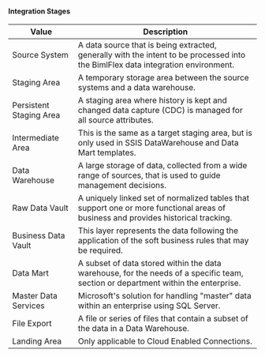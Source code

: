 #### Integration Stages

| Value                   | Description                                                                                                                        |
| ----------------------- | ---------------------------------------------------------------------------------------------------------------------------------- |
| Source System           | A data source that is being extracted, generally with the intent to be processed into the BimlFlex data integration environment.   |
| Staging Area            | A temporary storage area between the source systems and a data warehouse.                                                          |
| Persistent Staging Area | A staging area where history is kept and changed data capture (CDC) is managed for all source attributes.                          |
| Intermediate Area       | This is the same as a target staging area, but is only used in SSIS DataWarehouse and Data Mart templates.                         |
| Data Warehouse          | A large storage of data, collected from a wide range of sources, that is used to guide management decisions.                       |
| Raw Data Vault          | A uniquely linked set of normalized tables that support one or more functional areas of business and provides historical tracking. |
| Business Data Vault     | This layer represents the data following the application of the soft business rules that may be required.                          |
| Data Mart               | A subset of data stored within the data warehouse, for the needs of a specific team, section or department within the enterprise.  |
| Master Data Services    | Microsoft's solution for handling "master" data within an enterprise using SQL Server.                                             |
| File Export             | A file or series of files that contain a subset of the data in a Data Warehouse.                                                   |
| Landing Area            | Only applicable to Cloud Enabled Connections.                                                                                      |
